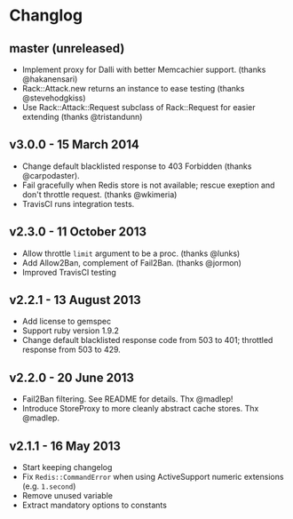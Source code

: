 # Changlog

## master (unreleased)
 * Implement proxy for Dalli with better Memcachier support. (thanks @hakanensari)
 * Rack::Attack.new returns an instance to ease testing (thanks @stevehodgkiss)
 * Use Rack::Attack::Request subclass of Rack::Request for easier extending (thanks @tristandunn)

## v3.0.0 - 15 March 2014
 * Change default blacklisted response to 403 Forbidden (thanks @carpodaster).
 * Fail gracefully when Redis store is not available; rescue exeption and don't
   throttle request. (thanks @wkimeria)
 * TravisCI runs integration tests.

## v2.3.0 - 11 October 2013
 * Allow throttle `limit` argument to be a proc. (thanks @lunks)
 * Add Allow2Ban, complement of Fail2Ban. (thanks @jormon)
 * Improved TravisCI testing

## v2.2.1 - 13 August 2013
 * Add license to gemspec
 * Support ruby version 1.9.2
 * Change default blacklisted response code from 503 to 401; throttled response
   from 503 to 429.

## v2.2.0 - 20 June 2013
 * Fail2Ban filtering. See README for details. Thx @madlep!
 * Introduce StoreProxy to more cleanly abstract cache stores. Thx @madlep.

## v2.1.1 - 16 May 2013
 * Start keeping changelog
 * Fix `Redis::CommandError` when using ActiveSupport numeric extensions (e.g. `1.second`)
 * Remove unused variable
 * Extract mandatory options to constants
